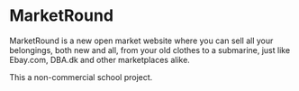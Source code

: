 # MarketRound

MarketRound is a new open market website where you can sell all your belongings, both new and all, from your old clothes to a submarine, just like Ebay.com, DBA.dk and other marketplaces alike.














This a non-commercial school project.
